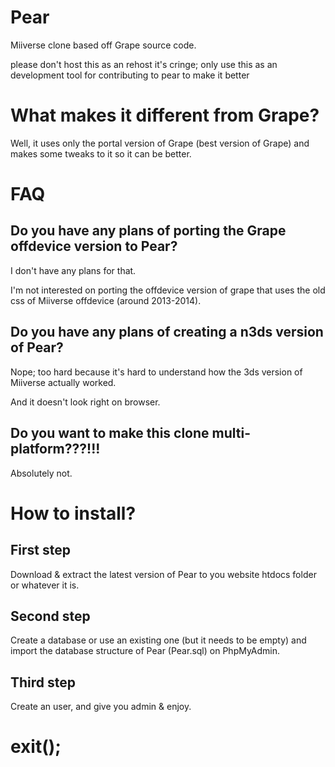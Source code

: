 # Pear
Miiverse clone based off Grape source code.

please don't host this as an rehost it's cringe; only use this as an development tool for contributing to pear to make it better
# What makes it different from Grape?
Well, it uses only the portal version of Grape (best version of Grape) and makes some tweaks to it so it can be better.
# FAQ
## Do you have any plans of porting the Grape offdevice version to Pear?
I don't have any plans for that.

I'm not interested on porting the offdevice version of grape that uses the old css of Miiverse offdevice (around 2013-2014).
## Do you have any plans of creating a n3ds version of Pear?
Nope; too hard because it's hard to understand how the 3ds version of Miiverse actually worked.

And it doesn't look right on browser.

## Do you want to make this clone multi-platform???!!!
Absolutely not.

# How to install?
## First step
Download & extract the latest version of Pear to you website htdocs folder or whatever it is.
## Second step
Create a database or use an existing one (but it needs to be empty) and import the database structure of Pear (Pear.sql) on PhpMyAdmin.
## Third step
Create an user, and give you admin & enjoy.
# exit();
